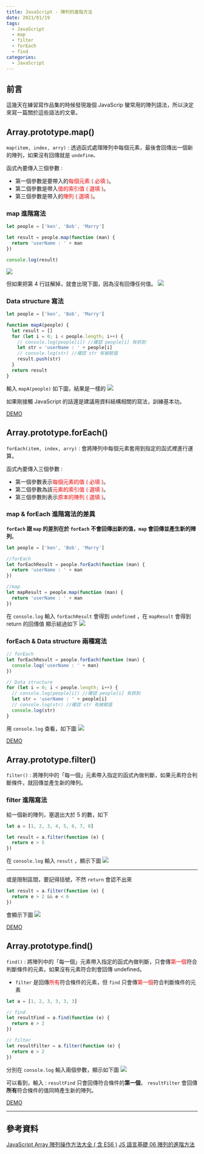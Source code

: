 ```yaml
---
title: JavaScript - 陣列的進階方法
date: 2021/01/19
tags:
  - JavaScript
  - map
  - filter
  - forEach
  - find
categories:
  - JavaScript
---
```


## 前言

這幾天在練習寫作品集的時候發現幾個 JavaScrip 蠻常用的陣列語法，所以決定來寫一篇關於這些語法的文章。

<!-- more -->

## Array.prototype.map()

`map(item, index, arry)` : 透過函式處理陣列中每個元素，最後會回傳出一個新的陣列，如果沒有回傳就是 `undefine。`

函式內要傳入三個參數 :

- 第一個參數是要帶入的<font color=#FF0000>每個元素 ( 必填 )</font>。
- 第二個參數是帶入<font color=#FF0000>值的索引值 ( 選填 )</font>。
- 第三個參數是帶入的<font color=#FF0000>陣列 ( 選填 )</font>。

### map 進階寫法

```javascript
let people = ['ken', 'Bob', 'Marry']

let result = people.map(function (man) {
  return 'userName : ' + man
})

console.log(result)
```

![](https://i.imgur.com/TBgNFBW.png)

但如果把第 4 行註解掉，就會出現下圖，因為沒有回傳任何值。
![](https://i.imgur.com/q7HrNjw.png)

### Data structure 寫法

```javascript
let people = ['ken', 'Bob', 'Marry']

function mapA(people) {
  let result = []
  for (let i = 0; i < people.length; i++) {
    // console.log(people[i]) //確認 people[i] 有抓到
    let str = 'userName : ' + people[i]
    // console.log(str) //確認 str 有被賦值
    result.push(str)
  }
  return result
}
```

輸入 `mapA(people)` 如下圖，結果是一樣的
![](https://i.imgur.com/CYBcbxX.png)

如果剛接觸 JavaScript 的話還是建議用資料結構相關的寫法，訓練基本功。

[DEMO](https://codepen.io/gleofgja/pen/JjRxZXr)

## Array.prototype.forEach()

`forEach(item, index, arry)` : 會將陣列中每個元素套用到指定的函式裡進行運算。

函式內要傳入三個參數 :

- 第一個參數表示<font color=#FF0000>每個元素的值 ( 必填 )</font>。
- 第二個參數為該<font color=#FF0000>元素的索引值 ( 選填 )</font>。
- 第三個參數則表示<font color=#FF0000>原本的陣列 ( 選填 )</font>。

### map & forEach 進階寫法的差異

**`forEach` 跟 `map` 的差別在於 `forEach` 不會回傳出新的值，`map` 會回傳並產生新的陣列**。

```javascript
let people = ['ken', 'Bob', 'Marry']

//forEach
let forEachResult = people.forEach(function (man) {
  return 'userName : ' + man
})

//map
let mapResult = people.map(function (man) {
  return 'userName : ' + man
})
```

在 `console.log` 輸入 `forEachResult` 會得到 `undefined` ，在 `mapResult` 會得到 return 的回傳值
顯示結過如下
![](https://i.imgur.com/naX3yTS.png)

### forEach & Data structure 兩種寫法

```javascript
// forEach
let forEachResult = people.forEach(function (man) {
  console.log('userName : ' + man)
})

// Data structure
for (let i = 0; i < people.length; i++) {
  // console.log(people[i]) //確認 people[i] 有抓到
  let str = 'userName : ' + people[i]
  // console.log(str) //確認 str 有被賦值
  console.log(str)
}
```

用 `console.log` 查看，如下圖
![](https://i.imgur.com/CinKSDr.png)

[DEMO](https://codepen.io/gleofgja/pen/mdrvZwJ?editors=0011)

## Array.prototype.filter()

`filter()` : 將陣列中的「每一個」元素帶入指定的函式內做判斷，如果元素符合判斷條件，就回傳並產生新的陣列。

### filter 進階寫法

給一個新的陣列，塞選出大於 5 的數，如下

```javascript
let a = [1, 2, 3, 4, 5, 6, 7, 8]

let result = a.filter(function (e) {
  return e > 5
})
```

在 `console.log` 輸入 `result` ，顯示下圖
![](https://i.imgur.com/Gx8nF0M.png)

---

或是限制區間，要記得括號，不然 `return` 會認不出來

```javascript
let result = a.filter(function (e) {
  return e > 2 && e < 6
})
```

會顯示下圖
![](https://i.imgur.com/xbOszxf.png)

[DEMO ](https://codepen.io/gleofgja/pen/BaLMgvR?editors=0011)

## Array.prototype.find()

`find()` : 將陣列中的「每一個」元素帶入指定的函式內做判斷，只會傳<font color=#FF0000>第一個</font>符合判斷條件的元素，如果沒有元素符合則會回傳 undefined。

- `filter` 是回傳<font color=#FF0000>所有</font>符合條件的元素，但 `find` 只會傳<font color=#FF0000>第一個</font>符合判斷條件的元素

```javascript
let a = [1, 2, 3, 3, 3, 3]

// find
let resultFind = a.find(function (e) {
  return e > 2
})

// filter
let resultFilter = a.filter(function (e) {
  return e > 2
})
```

分別在 `console.log` 輸入兩個參數，顯示如下圖
![](https://i.imgur.com/WwPkaYN.png)

可以看到，輸入 :
`resultFind` 只會回傳符合條件的**第一個**，
`resultFilter` 會回傳**所有**符合條件的值同時產生新的陣列。

[DEMO](https://codepen.io/gleofgja/pen/MWjLNWz?editors=0011)

---

## 參考資料

[JavaScript Array 陣列操作方法大全 ( 含 ES6 )](https://www.oxxostudio.tw/articles/201908/js-array.html#array_filter)
[JS 語言基礎 06 陣列的進階方法](https://codeshiba.teachable.com/courses/1230968/lectures/29642888)
